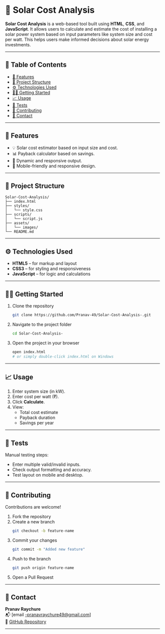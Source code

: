 # 🚀 Solar Cost Analysis

**Solar Cost Analysis** is a web-based tool built using **HTML**, **CSS**, and **JavaScript**. It allows users to calculate and estimate the cost of installing a solar power system based on input parameters like system size and cost per watt. This helps users make informed decisions about solar energy investments.

---

## 🧩 Table of Contents

- [🌟 Features](#-features)  
- [📁 Project Structure](#-project-structure)  
- [⚙️ Technologies Used](#️-technologies-used)   
- [🧑‍💻 Getting Started](#-getting-started)  
- [📈 Usage](#-usage)  
- [🧪 Tests](#-tests)  
- [🤝 Contributing](#-contributing)   
- [📧 Contact](#-contact)  

---

## 🌟 Features

- 💡 Solar cost estimator based on input size and cost.
- 📊 Payback calculator based on savings.
- 🔁 Dynamic and responsive output.
- 📱 Mobile-friendly and responsive design.

---

## 📁 Project Structure

```
Solar-Cost-Analysis/
├── index.html
├── styles/
│   └── style.css
├── scripts/
│   └── script.js
├── assets/
│   └── images/
└── README.md
```

---

## ⚙️ Technologies Used

- **HTML5** – for markup and layout
- **CSS3** – for styling and responsiveness
- **JavaScript** – for logic and calculations

---

## 🧑‍💻 Getting Started

1. Clone the repository
   ```bash
   git clone https://github.com/Pranav-49/Solar-Cost-Analysis-.git
   ```

2. Navigate to the project folder
   ```bash
   cd Solar-Cost-Analysis-
   ```

3. Open the project in your browser
   ```bash
   open index.html
   # or simply double-click index.html on Windows
   ```

---

## 📈 Usage

1. Enter system size (in kW).
2. Enter cost per watt (₹).
3. Click **Calculate**.
4. View:
   - Total cost estimate
   - Payback duration
   - Savings per year

---

## 🧪 Tests

Manual testing steps:
- Enter multiple valid/invalid inputs.
- Check output formatting and accuracy.
- Test layout on mobile and desktop.

---

## 🤝 Contributing

Contributions are welcome!

1. Fork the repository  
2. Create a new branch  
   ```bash
   git checkout -b feature-name
   ```
3. Commit your changes  
   ```bash
   git commit -m "Added new feature"
   ```
4. Push to the branch  
   ```bash
   git push origin feature-name
   ```
5. Open a Pull Request

---


## 📧 Contact

**Pranav Raychure**  
📬 [email -pranavraychure49@gmail.com]  
🔗 [GitHub Repository](https://github.com/Pranav-49/Solar-Cost-Analysis-)

---
